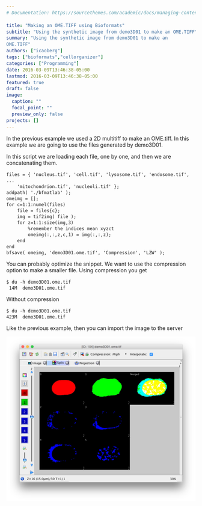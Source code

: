 ```yaml
---
# Documentation: https://sourcethemes.com/academic/docs/managing-content/

title: "Making an OME.TIFF using Bioformats"
subtitle: "Using the synthetic image from demo3D01 to make an OME.TIFF"
summary: "Using the synthetic image from demo3D01 to make an
OME.TIFF"
authors: ["icaoberg"]
tags: ["bioformats","cellorganizer"]
categories: ["Programming"]
date: 2016-03-09T13:46:38-05:00
lastmod: 2016-03-09T13:46:38-05:00
featured: true
draft: false
image:
  caption: ""
  focal_point: ""
  preview_only: false
projects: []
---
```


In the previous example we used a 2D multitiff to make an OME.tiff.  In this example we are going to use the files generated by demo3D01.

In this script we are loading each file, one by one, and then we are concatenating them.

```
files = { 'nucleus.tif', 'cell.tif', 'lysosome.tif', 'endosome.tif', ...
    'mitochondrion.tif', 'nucleoli.tif' };
addpath( './bfmatlab' );
omeimg = [];
for c=1:1:numel(files)
    file = files{c};
    img = tif2img( file );
    for z=1:1:size(img,3)
        %remember the indices mean xyzct
        omeimg(:,:,z,c,1) = img(:,:,z);
    end
end
bfsave( omeimg, 'demo3D01.ome.tif', 'Compression', 'LZW' );
```

You can probably optimize the snippet. We want to use the compression option to make a smaller file. Using compression you get

```
$ du -h demo3D01.ome.tif
 14M  demo3D01.ome.tif
```

Without compression

```
$ du -h demo3D01.ome.tif
423M  demo3D01.ome.tif
```

Like the previous example, then you can import the image to the server

![Screenshot](./screenshot.png)
